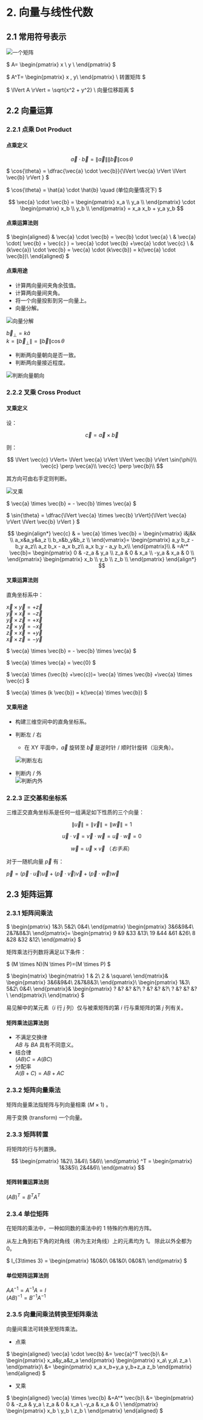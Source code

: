 # 2. 向量与线性代数

## 2.1 常用符号表示

![一个矩阵](../pic/matrixOf4%263.png)

$
A=
\begin{pmatrix} x \\ y \\ \end{pmatrix}
$

$
A^T=
\begin{pmatrix} x , y\\ \end{pmatrix} \\
转置矩阵
$

$
\lVert A \rVert = \sqrt{x^2 + y^2} \\
向量位移距离
$

## 2.2 向量运算

### 2.2.1 点乘 Dot Product

#### 点乘定义

$$
\vec{a} \cdot \vec{b} =
    \lVert \vec{a} \rVert \lVert \vec{b} \rVert \cos{\theta}
$$

$
\cos{\theta} =
    \dfrac{\vec{a} \cdot \vec{b}}{\lVert \vec{a} \rVert \lVert \vec{b} \rVert }
$

$
\cos{\theta} =
    \hat{a} \cdot \hat{b} \quad (单位向量情况下)
$

$$
\vec{a} \cdot \vec{b} =
    \begin{pmatrix} x_a \\ y_a \\ \end{pmatrix} \cdot
    \begin{pmatrix} x_b \\ y_b \\ \end{pmatrix} =
    x_a x_b + y_a y_b
$$

#### 点乘运算法则

$
\begin{aligned}
& \vec{a} \cdot \vec{b} =
    \vec{b} \cdot \vec{a} \\
& \vec{a} \cdot( \vec{b} + \vec{c} ) =
    \vec{a} \cdot \vec{b} +\vec{a} \cdot \vec{c}  \\
& (k\vec{a}) \cdot \vec{b} =
    \vec{a} \cdot (k\vec{b}) =
    k(\vec{a} \cdot \vec{b})\\
\end{aligned}
$

#### 点乘用途

- 计算两向量间夹角余弦值。
- 计算两向量间夹角。
- 将一个向量投影到另一向量上。
- 向量分解。

![向量分解](../pic/decomposeVector.png)

$\vec{b}_{\perp}=k \hat{a}$  
$k=\lVert \vec{b}_{\perp} \rVert=\lVert \vec{b} \rVert \cos{\theta}$

- 判断两向量朝向是否一致。
- 判断两向量接近程度。

![判断向量朝向](../pic/determineTowards.png)

### 2.2.2 叉乘 Cross Product

#### 叉乘定义

设：

$$
\vec{c} = \vec{a} \times \vec{b}
$$

则：

$$
\lVert \vec{c} \rVert=
    \lVert \vec{a} \rVert \lVert \vec{b} \rVert \sin{\phi}\\
\vec{c} \perp \vec{a}\\
\vec{c} \perp \vec{b}\\
$$

其方向可由右手定则判断。

![叉乘](../pic/crossProduct.png)

$
\vec{a} \times \vec{b} =
    - \vec{b} \times \vec{a}
$

$
\sin{\theta} =
    \dfrac{\lVert \vec{a} \times \vec{b} \rVert}{\lVert \vec{a} \rVert \lVert \vec{b} \rVert }
$

$$
\begin{align*}
    \vec{c} & = \vec{a} \times \vec{b} =
        \begin{vmatrix}
            i&j&k \\
            a_x&a_y&a_z \\
            b_x&b_y&b_z \\
        \end{vmatrix}=
        \begin{pmatrix}
            a_y b_z - b_y a_z\\
            a_z b_x - a_x b_z\\
            a_x b_y - a_y b_x\\
        \end{pmatrix}\\
        & =A^* \vec{b}=
        \begin{pmatrix}
            0 & -z_a & y_a \\
            z_a & 0 & x_a \\
            -y_a & x_a & 0 \\
        \end{pmatrix}
        \begin{pmatrix}
            x_b \\
            y_b \\
            z_b \\
        \end{pmatrix}
\end{align*}
$$

#### 叉乘运算法则

直角坐标系中：

$\vec{x} \times \vec{y} = +\vec{z}$  
$\vec{y} \times \vec{x} = -\vec{z}$  
$\vec{y} \times \vec{z} = +\vec{x}$  
$\vec{z} \times \vec{y} = -\vec{x}$  
$\vec{z} \times \vec{x} = +\vec{y}$  
$\vec{x} \times \vec{z} = -\vec{y}$

$
\vec{a} \times \vec{b} =
    - \vec{b} \times \vec{a}
$

$
\vec{a} \times \vec{a} =
    \vec{0}
$

$
\vec{a} \times (\vec{b} +\vec{c})=
    \vec{a} \times \vec{b} +\vec{a} \times \vec{c}
$

$
\vec{a} \times (k \vec{b}) =
    k(\vec{a} \times \vec{b})
$

#### 叉乘用途

- 构建三维空间中的直角坐标系。
- 判断左 / 右

  - 在 XY 平面中，$\vec{a}$ 旋转至 $\vec{b}$ 是逆时针 / 顺时针旋转（沿夹角）。

  ![判断左右](../pic/judgeWise.png)

- 判断内 / 外  
  ![判断内外](../pic/judgeInside.png)

### 2.2.3 正交基和坐标系

三维正交直角坐标系是任何一组满足如下性质的三个向量：

$$
\lVert \vec{u}\rVert = \lVert \vec{v}\rVert= \lVert \vec{w}\rVert = 1
$$

$$
\vec{u} \cdot \vec{v} =\vec{v} \cdot \vec{w} = \vec{u} \cdot \vec{w} = 0
$$

$$
\vec{w} = \vec{u} \times \vec{v} \; （右手系）
$$

对于一随机向量 $\vec{p}$ 有：

$\vec{p} = (\vec{p} \cdot \vec{u}) \vec{u}+(\vec{p} \cdot \vec{v}) \vec{v}+(\vec{p} \cdot \vec{w}) \vec{w}$

## 2.3 矩阵运算

### 2.3.1 矩阵间乘法

$
\begin{pmatrix}
    1&3\\
    5&2\\
    0&4\\
\end{pmatrix}
\begin{pmatrix}
    3&6&9&4\\
    2&7&8&3\\
\end{pmatrix}=
\begin{pmatrix}
    9   &9  &33 &13\\
    19  &44 &61 &26\\
    8   &28 &32 &12\\
\end{pmatrix}
$

矩阵乘法行列数将满足以下条件：

$
(M \times N)(N \times P)=(M \times P)
$

$
\begin{matrix}
    \begin{matrix}
        1 & 2\\
        2 & \square\\
    \end{matrix}&
    \begin{pmatrix}
        3&6&9&4\\
        2&7&8&3\\
    \end{pmatrix}\\
    \begin{pmatrix}
        1&3\\
        5&2\\
        0&4\\
    \end{pmatrix}&
    \begin{pmatrix}
        ? &? &? &?\\
        ? &? &? &?\\
        ? &? &? &?\\
    \end{pmatrix}\\
\end{matrix}
$

易见解中的某元素（$i$ 行 $j$ 列）仅与被乘矩阵的第 $i$ 行与乘矩阵的第 $j$ 列有关。

#### 矩阵乘法运算法则

- 不满足交换律  
  $AB$ 与 $BA$ 具有不同意义。
- 结合律  
  $(AB)C = A(BC)$
- 分配率  
  $A(B+C) = AB+AC$

### 2.3.2 矩阵向量乘法

矩阵向量乘法指矩阵与列向量相乘 $(M\times 1)$ 。

用于变换 (transform) 一个向量。

### 2.3.3 矩阵转置

将矩阵的行与列置换。

$$
\begin{pmatrix}
    1&2\\
    3&4\\
    5&6\\
\end{pmatrix} ^T =
\begin{pmatrix}
    1&3&5\\
    2&4&6\\
\end{pmatrix}
$$

#### 矩阵转置运算法则

$(AB)^T = B^T A^T$

### 2.3.4 单位矩阵

在矩阵的乘法中，一种如同数的乘法中的 1 特殊的作用的方阵。

从左上角到右下角的对角线（称为主对角线）上的元素均为 1。 除此以外全都为 0。

$
I_{3\times 3} =
\begin{pmatrix}
    1&0&0\\
    0&1&0\\
    0&0&1\\
\end{pmatrix}
$

#### 单位矩阵运算法则

$AA^{-1} = A^{-1}A = I$  
$(AB)^{-1} = B^{-1}A^{-1}$

### 2.3.5 向量间乘法转换至矩阵乘法

向量间乘法可转换至矩阵乘法。

- 点乘

$
\begin{aligned}
    \vec{a} \cdot \vec{b} &= \vec{a}^T \vec{b}\\
    &=
    \begin{pmatrix}
        x_a&y_a&z_a
    \end{pmatrix}
    \begin{pmatrix}
        x_a\\ y_a\\ z_a \\
    \end{pmatrix}\\
    &=
    \begin{pmatrix}
        x_a x_b+y_a y_b+z_a z_b
    \end{pmatrix}
\end{aligned}
$

- 叉乘

$
\begin{aligned}
    \vec{a} \times \vec{b} &=A^* \vec{b}\\
    &=
    \begin{pmatrix}
        0 & -z_a & y_a \\
        z_a & 0 & x_a \\
        -y_a & x_a & 0 \\
    \end{pmatrix}
    \begin{pmatrix}
        x_b \\
        y_b \\
        z_b \\
    \end{pmatrix}
\end{aligned}
$
